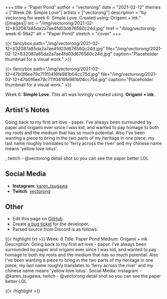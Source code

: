 +++
title =       "Paper Pond"
author =      "vectorong"
date =        "2021-02-12"
themes =      ["Week 06: Simple Love"]
artists =     ["vectorong"]
description = "by vectorong for week 6: Simple Love. Created using: Origami + ink."
[[images]]
              src = "/img/vectorong/2021-02-12+832087a85da2a7ae4fd03d676560c24d.jpg"
              href = "/blog/vectorong-week-6-56a2"
              alt = "Paper Pond"
              stretch = "cover"
+++


{{< fancybox path="/img/vectorong/2021-02-12+832087a85da2a7ae4fd03d676560c24d.jpg" file="/img/vectorong/2021-02-12+832087a85da2a7ae4fd03d676560c24d.jpg" caption="Placeholder thumbnail for a visual work." >}}

{{< fancybox path="/img/vectorong/2021-02-12+47b0f6ee79c711f0416fe981b04cc75d.jpg" file="/img/vectorong/2021-02-12+47b0f6ee79c711f0416fe981b04cc75d.jpg" caption="Placeholder thumbnail for a visual work." >}}


Week 6: **Simple Love**. This art was lovingly created using: **Origami + ink**.

## Artist's Notes

Going back to my first art love - paper. I've always been surrounded by paper and origami ever since I was kid, and wanted to pay homage to both my roots and the medium that has so much potential. Also I've been wanting a piece to bring in the two parts of my heritage in one piece; my last name roughly translates to 'ferry across the river' and my chinese name means 'yellow love lotus'.

, twitch - @vectorong
detail shot so you can see the paper better LOL

## Social Media

- **Instagram**: <a href='https://instagram.com/karen_tsugawa' target='_blank'>karen_tsugawa</a>
- **Twitch**: <a href='https://twitch.tv/vectorong' target='_blank'>vectorong</a>


## Other

- Edit this page on [GitHub](https://github.com/teaminkling/web-refresh/edit/main/content/blog/vectorong-week-6-56a2.md).
- Create [a bug ticket](https://github.com/teaminkling/web-refresh/issues/new?assignees=&labels=bug&template=problem-report.md&title=) for the developer.
- Parsed source from Discord is as follows:

{{< highlight txt >}}
Week: 6
Title: Paper Pond
Medium: Origami + ink
Description: Going back to my first art love - paper. I've always been surrounded by paper and origami ever since I was kid, and wanted to pay homage to both my roots and the medium that has so much potential. Also I've been wanting a piece to bring in the two parts of my heritage in one piece; my last name roughly translates to 'ferry across the river' and my chinese name means 'yellow love lotus'.
Social Media: instagram - @karen_tsugawa, twitch - @vectorong
detail shot so you can see the paper better LOL

{{< /highlight >}}